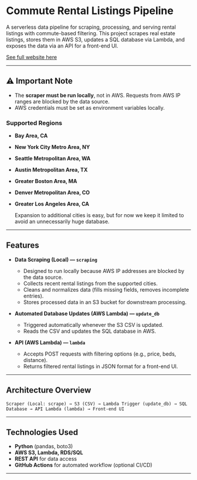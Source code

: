 # Commute Rental Listings Pipeline

A serverless data pipeline for scraping, processing, and serving rental listings with commute-based filtering. This project scrapes real estate listings, stores them in AWS S3, updates a SQL database via Lambda, and exposes the data via an API for a front-end UI.

[See full website here](https://isaac-abell.github.io/find-commute-rentals-fe/)

---

## ⚠️ Important Note

* The **scraper must be run locally**, not in AWS. Requests from AWS IP ranges are blocked by the data source.
* AWS credentials must be set as environment variables locally.

### Supported Regions

- **Bay Area, CA**
- **New York City Metro Area, NY**
- **Seattle Metropolitan Area, WA**
- **Austin Metropolitan Area, TX**
- **Greater Boston Area, MA**
- **Denver Metropolitan Area, CO**
- **Greater Los Angeles Area, CA**


  Expansion to additional cities is easy, but for now we keep it limited to avoid an unnecessarily huge database.

---

## Features

* **Data Scraping (Local) — `scraping`**

  * Designed to run locally because AWS IP addresses are blocked by the data source.
  * Collects recent rental listings from the supported cities.
  * Cleans and normalizes data (fills missing fields, removes incomplete entries).
  * Stores processed data in an S3 bucket for downstream processing.

* **Automated Database Updates (AWS Lambda) — `update_db`**

  * Triggered automatically whenever the S3 CSV is updated.
  * Reads the CSV and updates the SQL database in AWS.

* **API (AWS Lambda) — `lambda`**

  * Accepts POST requests with filtering options (e.g., price, beds, distance).
  * Returns filtered rental listings in JSON format for a front-end UI.

---

## Architecture Overview

```text
Scraper (Local: scrape) → S3 (CSV) → Lambda Trigger (update_db) → SQL Database → API Lambda (lambda) → Front-end UI
```

---

## Technologies Used

* **Python** (pandas, boto3)
* **AWS S3, Lambda, RDS/SQL**
* **REST API** for data access
* **GitHub Actions** for automated workflow (optional CI/CD)

---
